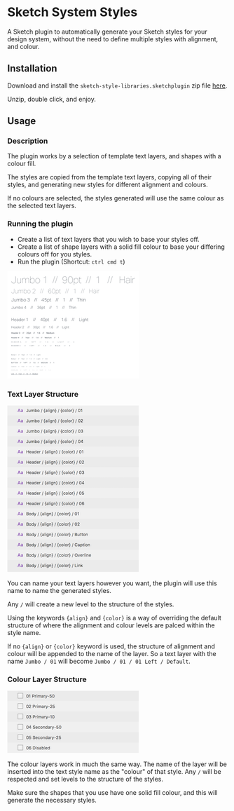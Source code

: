 # Sketch System Styles

A Sketch plugin to automatically generate your Sketch styles for your design system, without the need to define multiple styles with alignment, and colour.

## Installation

Download and install the `sketch-style-libraries.sketchplugin` zip file [here](https://github.com/sebcglbailey/sketch-system-styles/releases/latest).

Unzip, double click, and enjoy.

## Usage

### Description

The plugin works by a selection of template text layers, and shapes with a colour fill.

The styles are copied from the template text layers, copying all of their styles, and generating new styles for different alignment and colours.

If no colours are selected, the styles generated will use the same colour as the selected text layers.

### Running the plugin

* Create a list of text layers that you wish to base your styles off.
* Create a list of shape layers with a solid fill colour to base your differing colours off for you styles.
* Run the plugin (Shortcut: `ctrl cmd t`)

![Font List](/images/fonts.png)

### Text Layer Structure

![Text Layers](/images/text-layers.png)

You can name your text layers however you want, the plugin will use this name to name the generated styles.

Any `/` will create a new level to the structure of the styles.

Using the keywords `{align}` and `{color}` is a way of overriding the default structure of where the alignment and colour levels are palced within the style name.

If no `{align}` or `{color}` keyword is used, the structure of alignment and colour will be appended to the name of the layer. So a text layer with the name `Jumbo / 01` will become `Jumbo / 01 / 01 Left / Default`.

### Colour Layer Structure

![Colour Layers](/images/colour-layers.png)

The colour layers work in much the same way. The name of the layer will be inserted into the text style name as the "colour" of that style. Any `/` will be respected and set levels to the structure of the styles.

Make sure the shapes that you use have one solid fill colour, and this will generate the necessary styles.